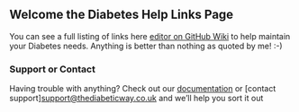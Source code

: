 ## Welcome the Diabetes Help Links Page

You can see a full listing of links here [editor on GitHub Wiki](https://github.com/Atlas-Night-Out/Diabeteshelplinks/wiki) to help maintain your Diabetes needs.
 Anything is better than nothing as quoted by me! :-)  




### Support or Contact

Having trouble with anything? Check out our [documentation](https://github.com/Atlas-Night-Out/xDrip-plus/wiki) or [contact support]<support@thediabeticway.co.uk> and we’ll help you sort it out
